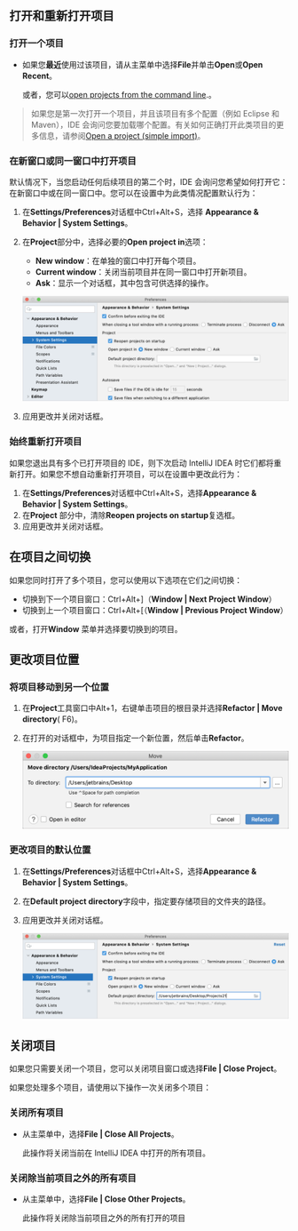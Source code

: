 ## 打开和重新打开项目﻿

### 打开一个项目﻿

- 如果您**最近**使用过该项目，请从主菜单中选择**File**并单击**Open**或**Open Recent**。

  或者，您可以[open projects from the command line](https://www.jetbrains.com/help/idea/2021.1/opening-files-from-command-line.html).。

> 如果您是第一次打开一个项目，并且该项目有多个配置（例如 Eclipse 和 Maven），IDE 会询问您要加载哪个配置。有关如何正确打开此类项目的更多信息，请参阅[Open a project (simple import)](https://www.jetbrains.com/help/idea/2021.1/import-project-or-module-wizard.html#open-project)。

### 在新窗口或同一窗口中打开项目﻿

默认情况下，当您启动任何后续项目的第二个时，IDE 会询问您希望如何打开它：在新窗口中或在同一窗口中。您可以在设置中为此类情况配置默认行为：

1. 在**Settings/Preferences**对话框中Ctrl+Alt+S，选择 **Appearance & Behavior | System Settings**。

2. 在**Project**部分中，选择必要的**Open project in**选项：

   - **New window**：在单独的窗口中打开每个项目。
   - **Current window**：关闭当前项目并在同一窗口中打开新项目。
   - **Ask**：显示一个对话框，其中包含可供选择的操作。

   ![设置/首选项中的系统设置页面](1-2-7打开、关闭、移动工程.assets/open-reopen-projects.png)

3. 应用更改并关闭对话框。

### 始终重新打开项目﻿

如果您退出具有多个已打开项目的 IDE，则下次启动 IntelliJ IDEA 时它们都将重新打开。如果您不想自动重新打开项目，可以在设置中更改此行为：

1. 在**Settings/Preferences**对话框中Ctrl+Alt+S，选择**Appearance & Behavior | System Settings**。
2. 在**Project** 部分中，清除**Reopen projects on startup**复选框。
3. 应用更改并关闭对话框。

## 在项目之间切换﻿

如果您同时打开了多个项目，您可以使用以下选项在它们之间切换：

- 切换到下一个项目窗口：Ctrl+Alt+]（**Window | Next Project Window**）
- 切换到上一个项目窗口：Ctrl+Alt+[（**Window | Previous Project Window**）

或者，打开**Window** 菜单并选择要切换到的项目。

## 更改项目位置﻿

### 将项目移动到另一个位置﻿

1. 在**Project**工具窗口中Alt+1，右键单击项目的根目录并选择**Refactor | Move directory**( F6)。

2. 在打开的对话框中，为项目指定一个新位置，然后单击**Refactor**。

   ![将项目移动到另一个位置](1-2-7打开、关闭、移动工程.assets/move-project.png)

   

### 更改项目的默认位置﻿

1. 在**Settings/Preferences**对话框中Ctrl+Alt+S，选择**Appearance & Behavior | System Settings**。

2. 在**Default project directory**字段中，指定要存储项目的文件夹的路径。

3. 应用更改并关闭对话框。

   ![更改项目的默认位置](1-2-7打开、关闭、移动工程.assets/default-project-dir.png)

   

## 关闭项目﻿

如果您只需要关闭一个项目，您可以关闭项目窗口或选择**File | Close Project**。

如果您处理多个项目，请使用以下操作一次关闭多个项目：

### 关闭所有项目﻿

- 从主菜单中，选择**File | Close All Projects**。

  此操作将关闭当前在 IntelliJ IDEA 中打开的所有项目。

### 关闭除当前项目之外的所有项目﻿

- 从主菜单中，选择**File | Close Other Projects**。

  此操作将关闭除当前项目之外的所有打开的项目